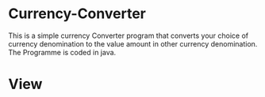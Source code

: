 # Currency-Converter
This is a simple currency Converter program that converts your choice of currency denomination to the value amount in other currency denomination. The Programme is coded in java.
# View
